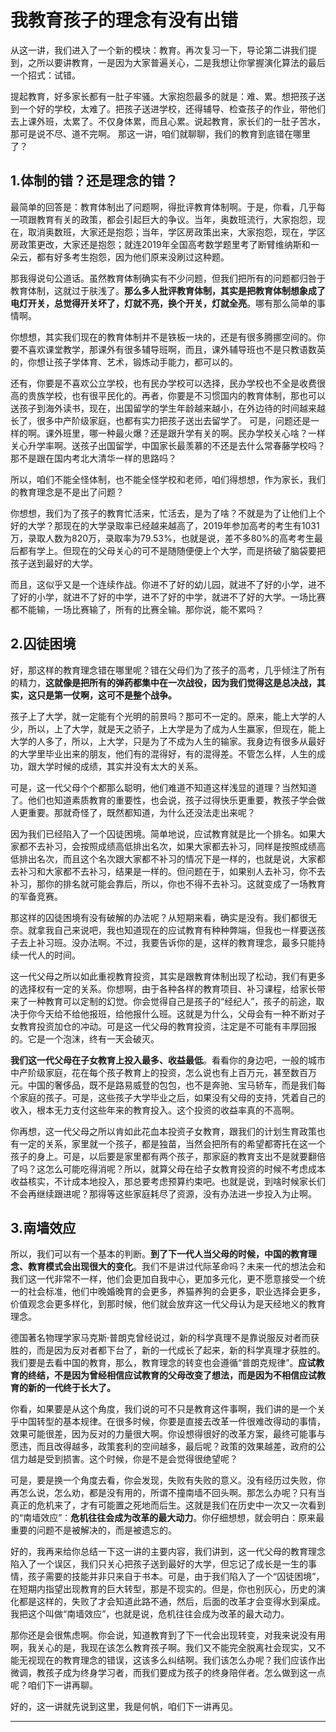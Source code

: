 # 我教育孩子的理念有没有出错

从这一讲，我们进入了一个新的模块：教育。再次复习一下，导论第二讲我们提到，之所以要讲教育，一是因为大家普遍关心，二是我想让你掌握演化算法的最后一个招式：试错。

提起教育，好多家长都有一肚子牢骚。大家抱怨最多的就是：难、累。想把孩子送到一个好的学校，太难了。把孩子送进学校，还得辅导、检查孩子的作业，带他们去上课外班，太累了。不仅身体累，而且心累。说起教育，家长们的一肚子苦水，那可是说不尽、道不完啊。
那这一讲，咱们就聊聊，我们的教育到底错在哪里了？

## 1.体制的错？还是理念的错？

最简单的回答是：教育体制出了问题啊，得批评教育体制啊。于是，你看，几乎每一项跟教育有关的政策，都会引起巨大的争议。当年，奥数班流行，大家抱怨，现在，取消奥数班，大家还是抱怨；当年，学区房政策出来，大家抱怨，现在，学区房政策更改，大家还是抱怨；就连2019年全国高考数学题里考了断臂维纳斯和一朵云，都有好多考生抱怨，因为他们原来没刷过这种题。

那我得说句公道话。虽然教育体制确实有不少问题，但我们把所有的问题都归咎于教育体制，这就过于肤浅了。**那么多人批评教育体制，其实是把教育体制想象成了电灯开关，总觉得开关坏了，灯就不亮，换个开关，灯就全亮**。哪有那么简单的事情啊。

你想想，其实我们现在的教育体制并不是铁板一块的，还是有很多腾挪空间的。你要不喜欢课堂教学，那课外有很多辅导班啊，而且，课外辅导班也不是只教语数英的，你想让孩子学体育、艺术，锻炼动手能力，都可以的。

还有，你要是不喜欢公立学校，也有民办学校可以选择，民办学校也不全是收费很高的贵族学校，也有很平民化的。再者，你要是不习惯国内的教育体制，那也可以送孩子到海外读书，现在，出国留学的学生年龄越来越小，在外边待的时间越来越长了，很多中产阶级家庭，也都有实力把孩子送出去留学了。
可是，问题还是一样的啊。课外班里，哪一种最火爆？还是跟升学有关的啊。民办学校关心啥？一样关心升学率啊。送孩子出国留学，中国家长最羡慕的不还是去什么常春藤学校吗？那不是跟在国内考北大清华一样的思路吗？

所以，咱们不能全怪体制，也不能全怪学校和老师，咱们得想想，作为家长，我们的教育理念是不是出了问题？

你想想，我们为了孩子的教育忙活来，忙活去，是为了啥？不就是为了让他们上个好的大学？那现在的大学录取率已经越来越高了，2019年参加高考的考生有1031万，录取人数为820万，录取率为79.53%，也就是说，差不多80%的高考考生最后都有学上。但现在的父母关心的可不是随随便便上个大学，而是挤破了脑袋要把孩子送到最好的大学。

而且，这似乎又是一个连续作战。你进不了好的幼儿园，就进不了好的小学，进不了好的小学，就进不了好的中学，进不了好的中学，就进不了好的大学。一场比赛都不能输，一场比赛输了，所有的比赛全输。那你说，能不累吗？

## 2.囚徒困境

好，那这样的教育理念错在哪里呢？错在父母们为了孩子的高考，几乎倾注了所有的精力，**这就像是把所有的弹药都集中在一次战役，因为我们觉得这是总决战，其实，这只是第一仗啊，这可不是整个战争。**

孩子上了大学，就一定能有个光明的前景吗？那可不一定的。原来，能上大学的人少，所以，上了大学，就是天之骄子，上大学是为了成为人生赢家，但现在，能上大学的人多了，所以，上大学，只是为了不成为人生的输家。我身边有很多从最好的大学里毕业出来的朋友，他们有的混得好，有的混得差。不管怎么样，人生的成功，跟大学时候的成绩，其实并没有太大的关系。

可是，这一代父母个个都那么聪明，他们难道不知道这样浅显的道理？当然知道了。他们也知道素质教育的重要性，也会说，孩子过得快乐更重要，教孩子学会做人更重要。那就奇怪了，既然都知道，为什么还没法走出来呢？

因为我们已经陷入了一个囚徒困境。简单地说，应试教育就是比一个排名。如果大家都不去补习，会按照成绩高低排出名次，如果大家都去补习，同样是按照成绩高低排出名次，而且这个名次跟大家都不补习的情况下是一样的，也就是说，大家都去补习和大家都不去补习，结果是一样的。但问题在于，如果别人去补习，你不去补习，那你的排名就可能会靠后，所以，你也不得不去补习。这就变成了一场教育的军备竞赛。

那这样的囚徒困境有没有破解的办法呢？从短期来看，确实是没有。我们都很无奈。就拿我自己来说吧，我也知道现在的应试教育有种种弊端，但我也一样要送孩子去上补习班。没办法啊。不过，我要告诉你的是，这样的教育理念，最多只能持续一代人的时间。

这一代父母之所以如此重视教育投资，其实是跟教育体制出现了松动，我们有更多的选择权有一定的关系。你想啊，由于各种各样的教育项目、补习课程，给家长带来了一种教育可以定制的幻觉。你会觉得自己是孩子的“经纪人”，孩子的前途，取决于你今天给不给他报班，给他报什么班。这就是为什么，父母会有一种不断对子女教育投资加仓的冲动。可是这一代父母的教育投资，注定是不可能有丰厚回报的。它是一个泡沫，终有一天会破灭。

**我们这一代父母在子女教育上投入最多、收益最低**。看看你的身边吧，一般的城市中产阶级家庭，花在每个孩子教育上的投资，怎么说也有上百万元，甚至数百万元。中国的奢侈品，既不是路易威登的包包，也不是奔驰、宝马轿车，而是我们每个家庭的孩子。可是，这些孩子大学毕业之后，如果没有父母的支持，凭着自己的收入，根本无力支付这些年来的教育投入。这个投资的收益率真的不高啊。

你再想，这一代父母之所以肯如此花血本投资子女教育，跟我们的计划生育政策也有一定的关系，家里就一个孩子，都是独苗，当然会把所有的希望都寄托在这一个孩子的身上。可是，以后要是家里都有两个孩子，那家庭的教育支出不是就要翻倍了吗？这怎么可能吃得消呢？所以，就算父母在给子女教育投资的时候不考虑成本收益核实，不计成本地投入，那总要考虑预算约束吧。也就是说，到啥时候家长们不会再继续跟进呢？那得等这些家庭耗尽了资源，没有办法进一步投入为止啊。

## 3.南墙效应

所以，我们可以有一个基本的判断。**到了下一代人当父母的时候，中国的教育理念、教育模式会出现很大的变化**。我们不是讲过代际革命吗？未来一代的想法会和我们这一代非常不一样，他们会更加自我中心，更加多元化，更不愿意接受一个统一的社会标准，他们中晚婚晚育的会更多，养猫养狗的会更多，职业选择会更多，价值观念会更多样化，到那时候，他们就会放弃这一代父母认为是天经地义的教育理念。

德国著名物理学家马克斯·普朗克曾经说过，新的科学真理不是靠说服反对者而获胜的，而是因为反对者都下台了，新的一代成长了起来，新的科学真理才获胜的。我们要是去看中国的教育，那么，教育理念的转变也会遵循“普朗克规律”。**应试教育的终结，不是因为曾经相信应试教育的父母改变了想法，而是因为不相信应试教育的新的一代终于长大了。**

你看，如果要是从这个角度，我们说的可不只是教育这件事啊，我们讲的是一个关乎中国转型的基本规律。在很多时候，你要是直接去改革一件很难改得动的事情，效果可能很差，因为反对的力量很大啊。你设想得很好的改革方案，最终可能事与愿违，而且改得越多，政策套利的空间越多，最后呢？政策的效果越差，政府的公信力越是受到损害。这个时候，你是不是会觉得很绝望呢？

可是，要是换一个角度去看，你会发现，失败有失败的意义。没有经历过失败，你再怎么说，怎么劝，都是没有用的，所谓不撞南墙不回头啊。那怎么办呢？只有当真正的危机来了，才有可能置之死地而后生。这就是我们在历史中一次又一次看到的“南墙效应”：**危机往往会成为改革的最大动力**。你仔细想想，就会明白：原来最重要的问题不是被解决的，而是被遗忘的。

好的，我再来给你总结一下这一讲的主要内容，我们讲到，这一代父母的教育理念陷入了一个误区，我们只关心把孩子送到最好的大学，但忘记了成长是一生的事情，孩子需要的技能并非只来自于书本。可是，由于我们陷入了一个“囚徒困境”，在短期内指望出现教育的巨大转型，那是不现实的。但是，你也别灰心，历史的演化都是这样的，失败了才会知道此路不通，然后，后面的改革才会变得水到渠成。我把这个叫做“南墙效应”，也就是说，危机往往会成为改革的最大动力。

那你还是会很焦虑啊。你会说，知道教育到了下一代会出现转变，对我来说没有用啊，我关心的是，我现在该怎么教育孩子啊。我们又不能完全脱离社会现实，又不能无视现在的教育理念的错误，这该多么纠结啊。我们该怎么办呢？我们应该作出微调，教孩子成为终身学习者，而我们要成为孩子的终身陪伴者。怎么做到这一点呢？咱们下一讲再聊。

好的，这一讲就先说到这里，我是何帆，咱们下一讲再见。

---
